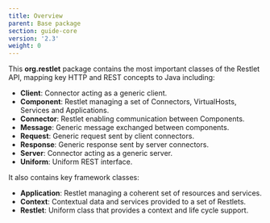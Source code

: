 ```yaml
---
title: Overview
parent: Base package
section: guide-core
version: '2.3'
weight: 0
---
```

This **org.restlet** package contains the most important classes of the Restlet API,
mapping key HTTP and REST concepts to Java including:

 - **Client**: Connector acting as a generic client.
 - **Component**: Restlet managing a set of Connectors, VirtualHosts, Services and Applications.
 - **Connector**: Restlet enabling communication between Components.
 - **Message**: Generic message exchanged between components.
 - **Request**: Generic request sent by client connectors.
 - **Response**: Generic response sent by server connectors.
 - **Server**: Connector acting as a generic server.
 - **Uniform**: Uniform REST interface.

It also contains key framework classes:

 - **Application**: Restlet managing a coherent set of resources and services.
 - **Context**: Contextual data and services provided to a set of Restlets.
 - **Restlet**: Uniform class that provides a context and life cycle support.
